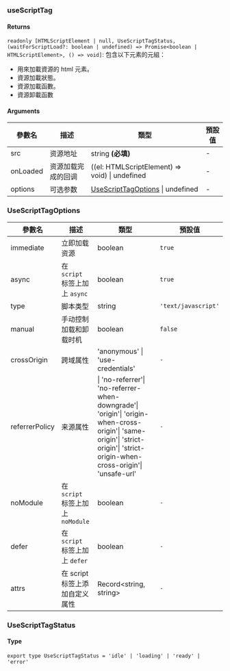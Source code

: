 ### useScriptTag

#### Returns
`readonly [HTMLScriptElement | null, UseScriptTagStatus, (waitForScriptLoad?: boolean | undefined) => Promise<boolean | HTMLScriptElement>, () => void]`: 包含以下元素的元組：
- 用來加載資源的 html 元素。
- 資源加載狀態。
- 資源加載函數。
- 資源卸載函數

#### Arguments
|參數名|描述|類型|預設值|
|---|---|---|---|
|src|资源地址|string  **(必填)**|-|
|onLoaded|资源加载完成的回调|((el: HTMLScriptElement) => void) \| undefined |-|
|options|可选参数|[UseScriptTagOptions](#usescripttagoptions) \| undefined |-|

### UseScriptTagOptions

|參數名|描述|類型|預設值|
|---|---|---|---|
|immediate|立即加载资源|boolean |`true`|
|async|在 `script` 标签上加上 `async`|boolean |`true`|
|type|脚本类型|string |`'text/javascript'`|
|manual|手动控制加载和卸载时机|boolean |`false`|
|crossOrigin|跨域属性|'anonymous' \| 'use-credentials' |`-`|
|referrerPolicy|来源属性|\| 'no-referrer'\| 'no-referrer-when-downgrade'\| 'origin'\| 'origin-when-cross-origin'\| 'same-origin'\| 'strict-origin'\| 'strict-origin-when-cross-origin'\| 'unsafe-url' |`-`|
|noModule|在 `script` 标签上加上 `noModule`|boolean |`-`|
|defer|在 `script` 标签上加上 `defer`|boolean |`-`|
|attrs|在 script 标签上添加自定义属性|Record&lt;string, string&gt; |`-`|

### UseScriptTagStatus

#### Type

`export type UseScriptTagStatus = 'idle' | 'loading' | 'ready' | 'error'`
